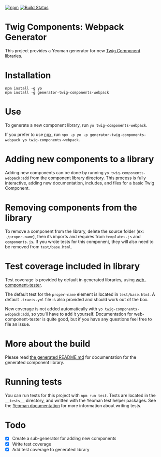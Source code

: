[![npm](https://img.shields.io/npm/v/generator-twig-components-webpack.svg)]() [![Build Status](https://travis-ci.org/mortenson/generator-twig-components-webpack.svg?branch=master)](https://travis-ci.org/mortenson/generator-twig-components-webpack)

# Twig Components: Webpack Generator

This project provides a Yeoman generator for new [Twig Component](https://github.com/mortenson/twig-components) libraries.

# Installation

```
npm install -g yo
npm install -g generator-twig-components-webpack
```

# Use

To generate a new component library, run `yo twig-components-webpack`.

If you prefer to use [npx](https://medium.com/@maybekatz/introducing-npx-an-npm-package-runner-55f7d4bd282b), run `npx -p yo -p generator-twig-components-webpack yo twig-components-webpack`.

# Adding new components to a library

Adding new components can be done by running `yo twig-components-webpack:add`
from the component library directory. This process is fully interactive, adding
new documentation, includes, and files for a basic Twig Component.

# Removing components from the library

To remove a component from the library, delete the source folder
(ex: `./proper-name`), then its imports and requires from `templates.js` and
`components.js`. If you wrote tests for this component, they will also need to
be removed from `test/base.html`.

# Test coverage included in library

Test coverage is provided by default in generated libraries, using [web-component-tester](https://github.com/Polymer/web-component-tester).

The default test for the `proper-name` element is located in `test/base.html`.
A default `.travis.yml` file is also provided and should work out of the box.

New coverage is not added automatically with `yo twig-components-webpack:add`,
so you'll have to add it yourself. Documentation for web-component-tester is
quite good, but if you have any questions feel free to file an issue.

# More about the build

Please read [the generated README.md](generators/app/templates/base/README.md)
for documentation for the generated component library.

# Running tests

You can run tests for this project with `npm run test`. Tests are located in
the `__tests__` directory, and written with the Yeoman test helper packages.
See the [Yeoman documentation](http://yeoman.io/authoring/testing.html) for
more information about writing tests.

# Todo

- [x] Create a sub-generator for adding new components
- [x] Write test coverage
- [x] Add test coverage to generated library
